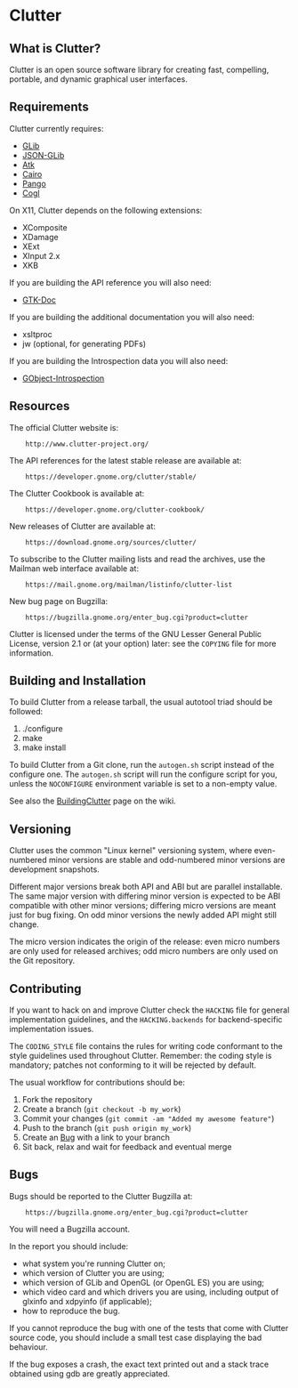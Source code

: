 Clutter
=======

What is Clutter?
----------------

Clutter is an open source software library for creating fast, compelling,
portable, and dynamic graphical user interfaces.

Requirements
------------

Clutter currently requires:

* [GLib](http://git.gnome.org/browse/glib)
* [JSON-GLib](http://git.gnome.org/browse/json-glib)
* [Atk](http://git.gnome.org/browse/atk)
* [Cairo](http://cairographics.org)
* [Pango](http://git.gnome.org/browse/pango)
* [Cogl](http://git.gnome.org/browse/cogl)

On X11, Clutter depends on the following extensions:

* XComposite
* XDamage
* XExt
* XInput 2.x
* XKB

If you are building the API reference you will also need:

* [GTK-Doc](http://git.gnome.org/browse/gtk-doc)

If you are building the additional documentation you will also need:

* xsltproc
* jw (optional, for generating PDFs)

If you are building the Introspection data you will also need:

* [GObject-Introspection](http://git.gnome.org/browse/gobject-introspection)

Resources
---------

The official Clutter website is:

        http://www.clutter-project.org/

The API references for the latest stable release are available at:

        https://developer.gnome.org/clutter/stable/

The Clutter Cookbook is available at:

        https://developer.gnome.org/clutter-cookbook/

New releases of Clutter are available at:

        https://download.gnome.org/sources/clutter/

To subscribe to the Clutter mailing lists and read the archives, use the
Mailman web interface available at:

        https://mail.gnome.org/mailman/listinfo/clutter-list

New bug page on Bugzilla:

        https://bugzilla.gnome.org/enter_bug.cgi?product=clutter

Clutter is licensed under the terms of the GNU Lesser General Public
License, version 2.1 or (at your option) later: see the `COPYING` file
for more information.

Building and Installation
-------------------------

To build Clutter from a release tarball, the usual autotool triad should
be followed:

1. ./configure
2. make
3. make install

To build Clutter from a Git clone, run the `autogen.sh` script instead
of the configure one. The `autogen.sh` script will run the configure script
for you, unless the `NOCONFIGURE` environment variable is set to a non-empty
value.

See also the [BuildingClutter][building-clutter] page on the wiki.

Versioning
----------

Clutter uses the common "Linux kernel" versioning system, where
even-numbered minor versions are stable and odd-numbered minor
versions are development snapshots.

Different major versions break both API and ABI but are parallel
installable. The same major version with differing minor version is
expected to be ABI compatible with other minor versions; differing
micro versions are meant just for bug fixing. On odd minor versions
the newly added API might still change.

The micro version indicates the origin of the release: even micro
numbers are only used for released archives; odd micro numbers are
only used on the Git repository.

Contributing
------------

If you want to hack on and improve Clutter check the `HACKING` file for
general implementation guidelines, and the `HACKING.backends` for
backend-specific implementation issues.

The `CODING_STYLE` file contains the rules for writing code conformant to
the style guidelines used throughout Clutter. Remember: the coding style
is mandatory; patches not conforming to it will be rejected by default.

The usual workflow for contributions should be:

1. Fork the repository
2. Create a branch (`git checkout -b my_work`)
3. Commit your changes (`git commit -am "Added my awesome feature"`)
4. Push to the branch (`git push origin my_work`)
5. Create an [Bug][bugzilla-clutter] with a link to your branch
6. Sit back, relax and wait for feedback and eventual merge

Bugs
----

Bugs should be reported to the Clutter Bugzilla at:

        https://bugzilla.gnome.org/enter_bug.cgi?product=clutter

You will need a Bugzilla account.

In the report you should include:

* what system you're running Clutter on;
* which version of Clutter you are using;
* which version of GLib and OpenGL (or OpenGL ES) you are using;
* which video card and which drivers you are using, including output of
  glxinfo and xdpyinfo (if applicable);
* how to reproduce the bug.

If you cannot reproduce the bug with one of the tests that come with Clutter
source code, you should include a small test case displaying the bad
behaviour.

If the bug exposes a crash, the exact text printed out and a stack trace
obtained using gdb are greatly appreciated.

[building-clutter]: https://wiki.gnome.org/Projects/Clutter/Building
[bugzilla-clutter]: https://bugzilla.gnome.org/enter_bug.cgi?product=clutter
